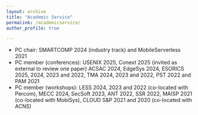 ```yaml
---
layout: archive
title: "Academic Service"
permalink: /academicservice/
author_profile: true

---
```


* PC chair: SMARTCOMP 2024 (industry track) and MobileServerless 2021
* PC member (conferences): USENIX 2025, Conext 2025 (invited as external to review one paper) ACSAC 2024, EdgeSys 2024, ESORICS 2025, 2024, 2023 and 2022, TMA 2024, 2023 and 2022, PST 2022 and PAM 2021
* PC member (workshops): LESS 2024, 2023 and 2022 (co-located with Percom), MECC 2024, SecSoft 2023, ANT 2022, SSR 2022, MAISP 2021 (co-located with MobiSys), CLOUD S&P 2021 and 2020 (co-located with ACNS)
